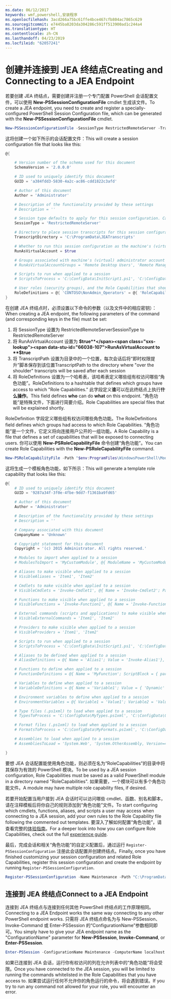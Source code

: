```yaml
---
ms.date: 06/12/2017
keywords: wmf,powershell,安装程序
ms.openlocfilehash: 3acd266a75bc61ffe4bce467cfb804ac7865c629
ms.sourcegitcommit: e7445ba8203da304286c591ff513900ad1c244a4
ms.translationtype: HT
ms.contentlocale: zh-CN
ms.lasthandoff: 04/23/2019
ms.locfileid: "62057241"
---
```

# <a name="creating-and-connecting-to-a-jea-endpoint"></a><span data-ttu-id="66038-102">创建并连接到 JEA 终结点</span><span class="sxs-lookup"><span data-stu-id="66038-102">Creating and Connecting to a JEA Endpoint</span></span>

<span data-ttu-id="66038-103">若要创建 JEA 终结点，需要创建并注册一个专门配置 PowerShell 会话配置文件，可以使用 **New-PSSessionConfigurationFile** cmdlet 生成该文件。</span><span class="sxs-lookup"><span data-stu-id="66038-103">To create a JEA endpoint, you need to create and register a specially-configured PowerShell Session Configuration file, which can be generated with the **New-PSSessionConfigurationFile** cmdlet.</span></span>

```powershell
New-PSSessionConfigurationFile -SessionType RestrictedRemoteServer -TranscriptDirectory "C:\ProgramData\JEATranscripts" -RunAsVirtualAccount -RoleDefinitions @{ 'CONTOSO\NonAdmin_Operators' = @{ RoleCapabilities = 'Maintenance' }} -Path "$env:ProgramData\JEAConfiguration\Demo.pssc"
```

<span data-ttu-id="66038-104">这将创建一个如下所示的会话配置文件：</span><span class="sxs-lookup"><span data-stu-id="66038-104">This will create a session configuration file that looks like this:</span></span>

```powershell
@{

    # Version number of the schema used for this document
    SchemaVersion = '2.0.0.0'

    # ID used to uniquely identify this document
    GUID = 'a384fdd3-5830-4a2c-ac86-cdd1822c3afd'

    # Author of this document
    Author = 'Administrator'

    # Description of the functionality provided by these settings
    # Description = ''

    # Session type defaults to apply for this session configuration. Can be 'RestrictedRemoteServer' (recommended), 'Empty', or 'Default'
    SessionType = 'RestrictedRemoteServer'

    # Directory to place session transcripts for this session configuration
    TranscriptDirectory = 'C:\ProgramData\JEATranscripts'

    # Whether to run this session configuration as the machine's (virtual) administrator account
    RunAsVirtualAccount = $true

    # Groups associated with machine's (virtual) administrator account
    # RunAsVirtualAccountGroups = 'Remote Desktop Users', 'Remote Management Users'

    # Scripts to run when applied to a session
    # ScriptsToProcess = 'C:\ConfigData\InitScript1.ps1', 'C:\ConfigData\InitScript2.ps1'

    # User roles (security groups), and the Role Capabilities that should be applied to them when applied to a session
    RoleDefinitions = @{ 'CONTOSO\NonAdmin_Operators' = @{ 'RoleCapabilities' = 'Maintenance' } }
}
```

<span data-ttu-id="66038-105">在创建 JEA 终结点时，必须设置以下命令的参数（以及文件中的相应密钥）：</span><span class="sxs-lookup"><span data-stu-id="66038-105">When creating a JEA endpoint, the following parameters of the command (and corresponding keys in the file) must be set:</span></span>

1. <span data-ttu-id="66038-106">将 SessionType 设置为 RestrictedRemoteServer</span><span class="sxs-lookup"><span data-stu-id="66038-106">SessionType to RestrictedRemoteServer</span></span>
2. <span data-ttu-id="66038-107">将 RunAsVirtualAccount 设置为 **$true**</span><span class="sxs-lookup"><span data-stu-id="66038-107">RunAsVirtualAccount to **$true**</span></span>
3. <span data-ttu-id="66038-108">将 TranscriptPath 设置为目录中的一个位置，每次会话后将“即时权限提升”脚本保存到该位置</span><span class="sxs-lookup"><span data-stu-id="66038-108">TranscriptPath to the directory where "over the shoulder" transcripts will be saved after each session</span></span>
4. <span data-ttu-id="66038-109">将 RoleDefinitions 设置为一个哈希表，该哈希表定义哪些组有权访问哪些“角色功能”。</span><span class="sxs-lookup"><span data-stu-id="66038-109">RoleDefinitions to a hashtable that defines which groups have access to which "Role Capabilities."</span></span> <span data-ttu-id="66038-110">此字段定义**谁**可以在此终结点上执行**什么操作**。</span><span class="sxs-lookup"><span data-stu-id="66038-110">This field defines **who** can do **what** on this endpoint.</span></span> <span data-ttu-id="66038-111">“角色功能”是特殊文件，下面进行简要介绍。</span><span class="sxs-lookup"><span data-stu-id="66038-111">Role Capabilities are special files that will be explained shortly.</span></span>

<span data-ttu-id="66038-112">RoleDefinition 字段定义哪些组有权访问哪些角色功能。</span><span class="sxs-lookup"><span data-stu-id="66038-112">The RoleDefinitions field defines which groups had access to which Role Capabilities.</span></span> <span data-ttu-id="66038-113">“角色功能”是一个文件，它定义将向连接用户公开的一组功能。</span><span class="sxs-lookup"><span data-stu-id="66038-113">A Role Capability is a file that defines a set of capabilities that will be exposed to connecting users.</span></span>
<span data-ttu-id="66038-114">你可以使用 **New-PSRoleCapabilityFile** 命令创建“角色功能”。</span><span class="sxs-lookup"><span data-stu-id="66038-114">You can create Role Capabilities with the **New-PSRoleCapabilityFile** command.</span></span>

```powershell
New-PSRoleCapabilityFile -Path "$env:ProgramFiles\WindowsPowerShell\Modules\DemoModule\RoleCapabilities\Maintenance.psrc"
```

<span data-ttu-id="66038-115">这将生成一个模板角色功能，如下所示：</span><span class="sxs-lookup"><span data-stu-id="66038-115">This will generate a template role capability that looks like this:</span></span>

```powershell
@{
    # ID used to uniquely identify this document
    GUID = '9287a34f-3f0e-4fbe-9dd7-f1361ba9fd65'

    # Author of this document
    Author = 'Administrator'

    # Description of the functionality provided by these settings
    # Description = ''

    # Company associated with this document
    CompanyName = 'Unknown'

    # Copyright statement for this document
    Copyright = '(c) 2015 Administrator. All rights reserved.'

    # Modules to import when applied to a session
    # ModulesToImport = 'MyCustomModule', @{ ModuleName = 'MyCustomModule'; ModuleVersion = '1.0.0.0'; GUID = '4d30d5f0-cb16-4898-812d-f20a6c596bdf' }

    # Aliases to make visible when applied to a session
    # VisibleAliases = 'Item1', 'Item2'

    # Cmdlets to make visible when applied to a session
    # VisibleCmdlets = 'Invoke-Cmdlet1', @{ Name = 'Invoke-Cmdlet2'; Parameters = @{ Name = 'Parameter1'; ValidateSet = 'Item1', 'Item2' }, @{ Name = 'Parameter2'; ValidatePattern = 'L*' } }

    # Functions to make visible when applied to a session
    # VisibleFunctions = 'Invoke-Function1', @{ Name = 'Invoke-Function2'; Parameters = @{ Name = 'Parameter1'; ValidateSet = 'Item1', 'Item2' }, @{ Name = 'Parameter2'; ValidatePattern = 'L*' } }

    # External commands (scripts and applications) to make visible when applied to a session
    # VisibleExternalCommands = 'Item1', 'Item2'

    # Providers to make visible when applied to a session
    # VisibleProviders = 'Item1', 'Item2'

    # Scripts to run when applied to a session
    # ScriptsToProcess = 'C:\ConfigData\InitScript1.ps1', 'C:\ConfigData\InitScript2.ps1'

    # Aliases to be defined when applied to a session
    # AliasDefinitions = @{ Name = 'Alias1'; Value = 'Invoke-Alias1'}, @{ Name = 'Alias2'; Value = 'Invoke-Alias2'}

    # Functions to define when applied to a session
    # FunctionDefinitions = @{ Name = 'MyFunction'; ScriptBlock = { param($MyInput) $MyInput } }

    # Variables to define when applied to a session
    # VariableDefinitions = @{ Name = 'Variable1'; Value = { 'Dynamic' + 'InitialValue' } }, @{ Name = 'Variable2'; Value = 'StaticInitialValue' }

    # Environment variables to define when applied to a session
    # EnvironmentVariables = @{ Variable1 = 'Value1'; Variable2 = 'Value2' }

    # Type files (.ps1xml) to load when applied to a session
    # TypesToProcess = 'C:\ConfigData\MyTypes.ps1xml', 'C:\ConfigData\OtherTypes.ps1xml'

    # Format files (.ps1xml) to load when applied to a session
    # FormatsToProcess = 'C:\ConfigData\MyFormats.ps1xml', 'C:\ConfigData\OtherFormats.ps1xml'

    # Assemblies to load when applied to a session
    # AssembliesToLoad = 'System.Web', 'System.OtherAssembly, Version=4.0.0.0, Culture=neutral, PublicKeyToken=b03f5f7f11d50a3a'

}
```

<span data-ttu-id="66038-116">要想 JEA 会话配置能使用角色功能，则必须在名为“RoleCapabilities”的目录中将其保存为有效的 PowerShell 模块。</span><span class="sxs-lookup"><span data-stu-id="66038-116">To be used by a JEA session configuration, Role Capabilities must be saved as a valid PowerShell module in a directory named "RoleCapabilities".</span></span> <span data-ttu-id="66038-117">如果需要，一个模块可以有多个角色功能文件。</span><span class="sxs-lookup"><span data-stu-id="66038-117">A module may have multiple role capability files, if desired.</span></span>

<span data-ttu-id="66038-118">若要开始配置当用户接到 JEA 会话时可以访问哪些 cmdlet、函数、别名和脚本，请在注释模板后将你自己的规则添加到“角色功能”文件。</span><span class="sxs-lookup"><span data-stu-id="66038-118">To start configuring which cmdlets, functions, aliases, and scripts a user may access when connecting to a JEA session, add your own rules to the Role Capability file following the commented out templates.</span></span> <span data-ttu-id="66038-119">要深入了解如何配置“角色功能”，请查看完整的[体验指南](http://aka.ms/JEA)。</span><span class="sxs-lookup"><span data-stu-id="66038-119">For a deeper look into how you can configure Role Capabilities, check out the full [experience guide](http://aka.ms/JEA).</span></span>

<span data-ttu-id="66038-120">最后，完成会话和相关“角色功能”的自定义配置后，通过运行 `Register-PSSessionConfiguration` 注册此会话配置并创建终结点。</span><span class="sxs-lookup"><span data-stu-id="66038-120">Finally, once you have finished customizing your session configuration and related Role Capabilities, register this session configuration and create the endpoint by running `Register-PSSessionConfiguration`.</span></span>

```powershell
Register-PSSessionConfiguration -Name Maintenance -Path "C:\ProgramData\JEAConfiguration\Demo.pssc"
```

## <a name="connect-to-a-jea-endpoint"></a><span data-ttu-id="66038-121">连接到 JEA 终结点</span><span class="sxs-lookup"><span data-stu-id="66038-121">Connect to a JEA Endpoint</span></span>

<span data-ttu-id="66038-122">连接到 JEA 终结点与连接到任何其他 PowerShell 终结点的工作原理相同。</span><span class="sxs-lookup"><span data-stu-id="66038-122">Connecting to a JEA Endpoint works the same way connecting to any other PowerShell endpoint works.</span></span>
<span data-ttu-id="66038-123">只需将 JEA 终结点命名为与 New-PSSession、Invoke-Command 或 Enter-PSSession 的“ConfigurationName”参数相同即可。</span><span class="sxs-lookup"><span data-stu-id="66038-123">You simply have to give your JEA endpoint name as the "ConfigurationName" parameter for **New-PSSession**, **Invoke-Command**, or **Enter-PSSession**.</span></span>

```powershell
Enter-PSSession -ConfigurationName Maintenance -ComputerName localhost
```

<span data-ttu-id="66038-124">如果已连接到 JEA 会话，运行你有权访问的列在允许列表中的“角色功能”将会受限。</span><span class="sxs-lookup"><span data-stu-id="66038-124">Once you have connected to the JEA session, you will be limited to running the commands whitelisted in the Role Capabilities that you have access to.</span></span> <span data-ttu-id="66038-125">如果尝试运行任何不允许你的角色运行的命令，将会遇到错误。</span><span class="sxs-lookup"><span data-stu-id="66038-125">If you try to run any command not allowed for your role, you will encounter an error.</span></span>